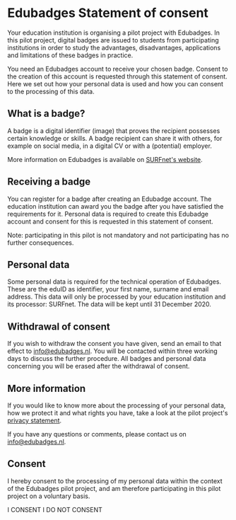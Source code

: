 # Edubadges Statement of consent
Your education institution is organising a pilot project with Edubadges. In this pilot project, digital badges are issued to students from participating institutions in order to study the advantages, disadvantages, applications and limitations of these badges in practice.

You need an Edubadges account to receive your chosen badge. Consent to the creation of this account is requested through this statement of consent. Here we set out how your personal data is used and how you can consent to the processing of this data.

## What is a badge? 
A badge is a digital identifier (image) that proves the recipient possesses certain knowledge or skills. A badge recipient can share it with others, for example on social media, in a digital CV or with a (potential) employer.

More information on Edubadges is available on [SURFnet's website](https://www.surf.nl/innovatieprojecten/onderwijsinnovatie-met-ict/edubadges-en-microcredentialing.html).

## Receiving a badge
You can register for a badge after creating an Edubadge account. The education institution can award you the badge after you have satisfied the requirements for it. Personal data is required to create this Edubadge account and consent for this is requested in this statement of consent.

Note: participating in this pilot is not mandatory and not participating has no further consequences.

## Personal data
Some personal data is required for the technical operation of Edubadges. These are the eduID as identifier, your first name, surname and email address. This data will only be processed by your education institution and its processor: SURFnet. The data will be kept until 31 December 2020.

## Withdrawal of consent
If you wish to withdraw the consent you have given, send an email to that effect to [info@edubadges.nl](mailto:info@edubadges.nl). You will be contacted within three working days to discuss the further procedure. All badges and personal data concerning you will be erased after the withdrawal of consent.

## More information
If you would like to know more about the processing of your personal data, how we protect it and what rights you have, take a look at the pilot project's [privacy statement](https://pilot.edubadges.nl/public/privacy-policy).

If you have any questions or comments, please contact us on [info@edubadges.nl](mailto:info@edubadges.nl).

## **Consent**
I hereby consent to the processing of my personal data within the context of the Edubadges pilot project, and am therefore participating in this pilot project on a voluntary basis. 

I CONSENT 	I DO NOT CONSENT
